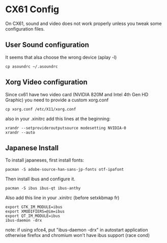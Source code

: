 CX61 Config
===========

On CX61, sound and video does not work properly unless you tweak some configuration files.  

User Sound configuration
------------------------

It seems that alsa choose the wrong device (aplay -l)  
```
cp asoundrc ~/.asoundrc
```

Xorg Video configuration
------------------------

Since cx61 have two video card (NVIDIA 820M and Intel 4th Gen HD Graphic) you need to provide a custom xorg.conf  
```
cp xorg.conf /etc/X11/xorg.conf
```

also in your .xinitrc add this lines at the beginning:  
```
xrandr --setprovideroutputsource modesetting NVIDIA-0
xrandr --auto
```

Japanese Install
----------------

To install japaneses, first install fonts:
```
pacman -S adobe-source-han-sans-jp-fonts otf-ipafont
```

Then install ibus and configure it.
```
pacman -S ibus ibus-qt ibus-anthy 
```

Also add this line in your .xinitrc (before setxkbmap fr)
```
export GTK_IM_MODULE=ibus
export XMODIFIERS=@im=ibus
export QT_IM_MODULE=ibus
ibus-daemon -drx
```
note: if using xfce4, put "ibus-daemon -drx" in autostart application otherwise firefox and chromium won't have ibus support (race cond)
